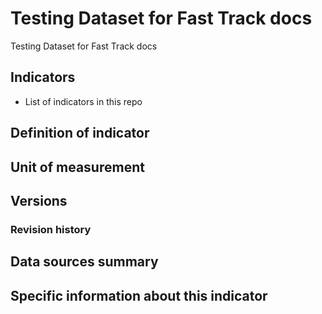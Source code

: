 # Testing Dataset for Fast Track docs

Testing Dataset for Fast Track docs

## Indicators

- List of indicators in this repo

## Definition of indicator


## Unit of measurement


## Versions


### Revision history


## Data sources summary


## Specific information about this indicator

